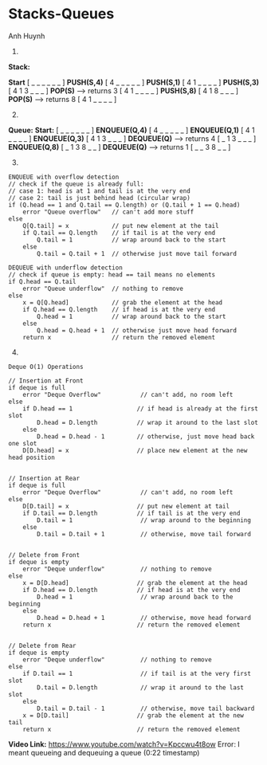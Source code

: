 # Stacks-Queues

Anh Huynh

1. 

**Stack:**

**Start**
[  _  _  _  _  _  _ ]
**PUSH(S,4)**
[  4  _  _  _  _  _ ]
**PUSH(S,1)**
[  4  1  _  _  _  _ ]
**PUSH(S,3)**
[  4  1  3  _  _  _ ]
**POP(S)** —> returns 3
[  4  1  _  _  _  _ ]
**PUSH(S,8)**
[  4  1  8  _  _  _ ]
**POP(S)** —> returns 8
[  4  1  _  _  _  _ ]

2. 

**Queue:**
**Start:**
[  _  _  _  _  _  _ ]
**ENQUEUE(Q,4)**
[  4  _  _  _  _  _ ]
**ENQUEUE(Q,1)**
[  4  1  _  _  _  _ ]
**ENQUEUE(Q,3)**
[  4  1  3  _  _  _ ]
**DEQUEUE(Q)** —> returns 4
[  _  1  3  _  _  _ ]
**ENQUEUE(Q,8)**
[  _  1  3  8  _  _ ]
**DEQUEUE(Q)** —> returns 1
[  _  _  3  8  _  _ ]



3.

```
ENQUEUE with overflow detection
// check if the queue is already full:
// case 1: head is at 1 and tail is at the very end
// case 2: tail is just behind head (circular wrap)
if (Q.head == 1 and Q.tail == Q.length) or (Q.tail + 1 == Q.head)  
    error "Queue overflow"   // can't add more stuff
else
    Q[Q.tail] = x            // put new element at the tail
    if Q.tail == Q.length    // if tail is at the very end
        Q.tail = 1           // wrap around back to the start
    else
        Q.tail = Q.tail + 1  // otherwise just move tail forward
        
DEQUEUE with underflow detection
// check if queue is empty: head == tail means no elements
if Q.head == Q.tail
    error "Queue underflow"  // nothing to remove
else
    x = Q[Q.head]            // grab the element at the head
    if Q.head == Q.length    // if head is at the very end
        Q.head = 1           // wrap around back to the start
    else
        Q.head = Q.head + 1  // otherwise just move head forward
    return x                 // return the removed element
```

4.

```
Deque O(1) Operations

// Insertion at Front
if deque is full
	error "Deque Overflow"           // can't add, no room left
else 
	if D.head == 1                  // if head is already at the first slot
		D.head = D.length           // wrap it around to the last slot
	else 
		D.head = D.head - 1         // otherwise, just move head back one slot
	D[D.head] = x                   // place new element at the new head position
	

// Insertion at Rear
if deque is full
	error "Deque Overflow"           // can't add, no room left
else 
	D[D.tail] = x                   // put new element at tail
	if D.tail == D.length           // if tail is at the very end
		D.tail = 1                   // wrap around to the beginning
	else 
		D.tail = D.tail + 1          // otherwise, move tail forward


// Delete from Front
if deque is empty
	error "Deque underflow"          // nothing to remove
else 
	x = D[D.head]                   // grab the element at the head
	if D.head == D.length           // if head is at the very end
		D.head = 1                   // wrap around back to the beginning
	else
		D.head = D.head + 1          // otherwise, move head forward
	return x                        // return the removed element
	

// Delete from Rear
if deque is empty
	error "Deque underflow"          // nothing to remove
else
	if D.tail == 1                   // if tail is at the very first slot
		D.tail = D.length            // wrap it around to the last slot
	else
		D.tail = D.tail - 1          // otherwise, move tail backward
	x = D[D.tail]                   // grab the element at the new tail
	return x                        // return the removed element
```

**Video Link:** https://www.youtube.com/watch?v=Kpccwu4t8ow
Error: I meant queueing and dequeuing a queue (0:22 timestamp)
